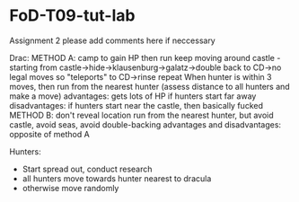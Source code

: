 # FoD-T09-tut-lab
Assignment 2
please add comments here if neccessary

Drac:
METHOD A: camp to gain HP then run
keep moving around castle - starting from castle->hide->klausenburg->galatz->double back to CD->no legal moves so "teleports" to CD->rinse repeat
When hunter is within 3 moves, then run from the nearest hunter (assess distance to all hunters and make a move)
advantages: gets lots of HP if hunters start far away
disadvantages: if hunters start near the castle, then basically fucked
METHOD B: don't reveal location
run from the nearest hunter, but avoid castle, avoid seas, avoid double-backing
advantages and disadvantages: opposite of method A

Hunters:
 - Start spread out, conduct research
 - all hunters move towards hunter nearest to dracula
 - otherwise move randomly

